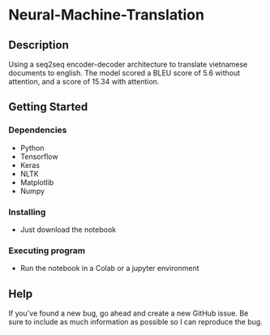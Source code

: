 # Neural-Machine-Translation

## Description
Using a seq2seq encoder-decoder architecture to translate vietnamese documents to english. The model scored a BLEU score of 5.6 without attention, and a score of 15.34 with attention.


## Getting Started

### Dependencies

* Python
* Tensorflow
* Keras
* NLTK
* Matplotlib
* Numpy

### Installing

* Just download the notebook 

### Executing program

* Run the notebook in a Colab or a jupyter environment


## Help

If you've found a new bug, go ahead and create a new GitHub issue. Be sure to include as much information as possible so I can reproduce the bug.
